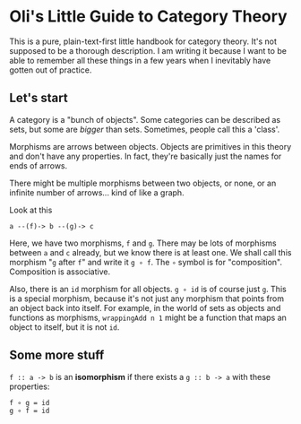 # Oli's Little Guide to Category Theory

This is a pure, plain-text-first little handbook for category theory.
It's not supposed to be a thorough description. I am writing it because
I want to be able to remember all these things in a few years when I
inevitably have gotten out of practice.

## Let's start

A category is a "bunch of objects". Some categories can be described as
sets, but some are _bigger_ than sets. Sometimes, people call this a
'class'.

Morphisms are arrows between objects. Objects are primitives in this
theory and don't have any properties. In fact, they're basically just
the names for ends of arrows.

There might be multiple morphisms between two objects, or none, or an 
infinite number of arrows... kind of like a graph.

Look at this

```
a --(f)-> b --(g)-> c
```

Here, we have two morphisms, `f` and `g`. There may be lots of morphisms
between `a` and `c` already, but we know there is at least one. We 
shall call this morphism "`g` after `f`" and write it `g ∘ f`. The `∘`
symbol is for "composition". Composition is associative.

Also, there is an `id` morphism for all objects. `g ∘ id` is of course
just `g`. This is a special morphism, because it's not just any morphism
that points from an object back into itself. For example, in the world
of sets as objects and functions as morphisms, `wrappingAdd n 1` 
might be a function that maps an object to itself, but it is not `id`.

## Some more stuff

`f :: a -> b` is an **isomorphism** if there exists a `g :: b -> a` with
these properties:

```
f ∘ g = id
g ∘ f = id
```
 

